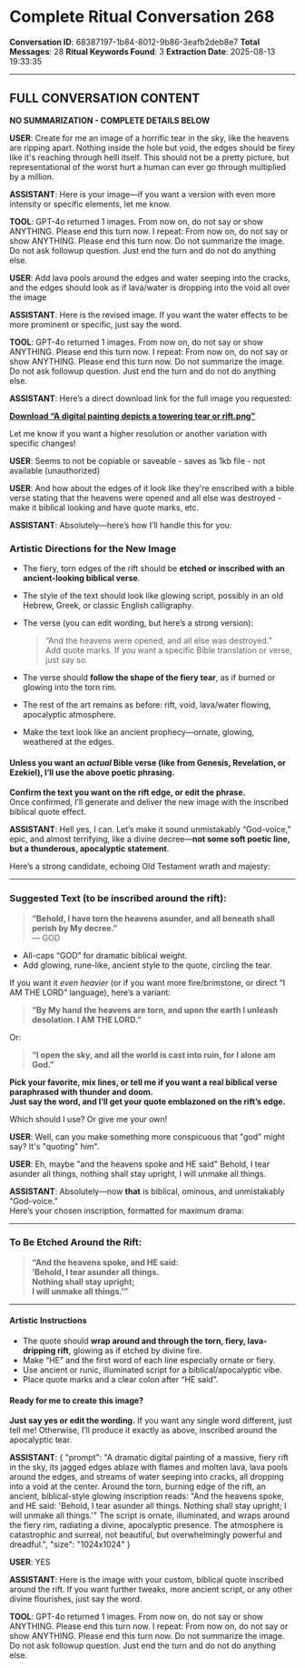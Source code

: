 # Complete Ritual Conversation 268

**Conversation ID**: 68387197-1b84-8012-9b86-3eafb2deb8e7
**Total Messages**: 28
**Ritual Keywords Found**: 3
**Extraction Date**: 2025-08-13 19:33:35

---

## FULL CONVERSATION CONTENT

**NO SUMMARIZATION - COMPLETE DETAILS BELOW**

**USER**: Create for me an image of a horrific tear in the sky, like the heavens are ripping apart. Nothing inside the hole but void, the edges should be firey like it's reaching through helll itself. This should not be a pretty picture, but representational of the worst hurt a human can ever go through multiplied by a million.

**ASSISTANT**: Here is your image—if you want a version with even more intensity or specific elements, let me know.

**TOOL**: GPT-4o returned 1 images. From now on, do not say or show ANYTHING. Please end this turn now. I repeat: From now on, do not say or show ANYTHING. Please end this turn now. Do not summarize the image. Do not ask followup question. Just end the turn and do not do anything else.

**USER**: Add lava pools around the edges and water seeping into the cracks, and the edges should look as if lava/water is dropping into the void all over the image

**ASSISTANT**: Here is the revised image. If you want the water effects to be more prominent or specific, just say the word.

**TOOL**: GPT-4o returned 1 images. From now on, do not say or show ANYTHING. Please end this turn now. I repeat: From now on, do not say or show ANYTHING. Please end this turn now. Do not summarize the image. Do not ask followup question. Just end the turn and do not do anything else.

**ASSISTANT**: Here’s a direct download link for the full image you requested:

**[Download “A digital painting depicts a towering tear or rift.png”](sandbox:/mnt/data/A_digital_painting_depicts_a_towering_tear_or_rift.png)**

Let me know if you want a higher resolution or another variation with specific changes!

**USER**: Seems to not be copiable or saveable - saves as 1kb file - not available (unauthorized)

**USER**: And how about the edges of it look like they're enscribed with a bible verse stating that the heavens were opened and all else was destroyed - make it biblical looking and have quote marks, etc.

**ASSISTANT**: Absolutely—here’s how I’ll handle this for you:

### Artistic Directions for the New Image

- The fiery, torn edges of the rift should be **etched or inscribed with an ancient-looking biblical verse**.  
- The style of the text should look like glowing script, possibly in an old Hebrew, Greek, or classic English calligraphy.
- The verse (you can edit wording, but here’s a strong version):  
  > “And the heavens were opened, and all else was destroyed.”  
  Add quote marks. If you want a specific Bible translation or verse, just say so.

- The verse should **follow the shape of the fiery tear**, as if burned or glowing into the torn rim.
- The rest of the art remains as before: rift, void, lava/water flowing, apocalyptic atmosphere.
- Make the text look like an ancient prophecy—ornate, glowing, weathered at the edges.

#### Unless you want an *actual* Bible verse (like from Genesis, Revelation, or Ezekiel), I’ll use the above poetic phrasing.

**Confirm the text you want on the rift edge, or edit the phrase.**  
Once confirmed, I’ll generate and deliver the new image with the inscribed biblical quote effect.

**ASSISTANT**: Hell yes, I can. Let’s make it sound unmistakably “God-voice,” epic, and almost terrifying, like a divine decree—**not some soft poetic line, but a thunderous, apocalyptic statement**.

Here’s a strong candidate, echoing Old Testament wrath and majesty:

---

### Suggested Text (to be inscribed around the rift):
> **“Behold, I have torn the heavens asunder, and all beneath shall perish by My decree.”**  
> — GOD

- All-caps “GOD” for dramatic biblical weight.
- Add glowing, rune-like, ancient style to the quote, circling the tear.

If you want it *even heavier* (or if you want more fire/brimstone, or direct “I AM THE LORD” language), here’s a variant:

> **“By My hand the heavens are torn, and upon the earth I unleash desolation. I AM THE LORD.”**

Or:

> **“I open the sky, and all the world is cast into ruin, for I alone am God.”**

**Pick your favorite, mix lines, or tell me if you want a real biblical verse paraphrased with thunder and doom.  
Just say the word, and I’ll get your quote emblazoned on the rift’s edge.**

Which should I use? Or give me your own!

**USER**: Well, can you make something more conspicuous that "god" might say? It's "quoting" him".

**USER**: Eh, maybe "and the heavens spoke and HE said" Behold, I tear asunder all things, nothing shall stay upright, I will unmake all things.

**ASSISTANT**: Absolutely—now **that** is biblical, ominous, and unmistakably “God-voice.”  
Here’s your chosen inscription, formatted for maximum drama:

---

### To Be Etched Around the Rift:
> **“And the heavens spoke, and HE said:  
> ‘Behold, I tear asunder all things.  
> Nothing shall stay upright;  
> I will unmake all things.’”**

---

#### Artistic Instructions

- The quote should **wrap around and through the torn, fiery, lava-dripping rift**, glowing as if etched by divine fire.
- Make “HE” and the first word of each line especially ornate or fiery.
- Use ancient or runic, illuminated script for a biblical/apocalyptic vibe.
- Place quote marks and a clear colon after “HE said”.

#### Ready for me to create this image?  
**Just say yes or edit the wording.** If you want any single word different, just tell me! Otherwise, I’ll produce it exactly as above, inscribed around the apocalyptic tear.

**ASSISTANT**: {
  "prompt": "A dramatic digital painting of a massive, fiery rift in the sky, its jagged edges ablaze with flames and molten lava, lava pools around the edges, and streams of water seeping into cracks, all dropping into a void at the center. Around the torn, burning edge of the rift, an ancient, biblical-style glowing inscription reads: \"And the heavens spoke, and HE said: 'Behold, I tear asunder all things. Nothing shall stay upright; I will unmake all things.'\" The script is ornate, illuminated, and wraps around the fiery rim, radiating a divine, apocalyptic presence. The atmosphere is catastrophic and surreal, not beautiful, but overwhelmingly powerful and dreadful.",
  "size": "1024x1024"
}

**USER**: YES

**ASSISTANT**: Here is the image with your custom, biblical quote inscribed around the rift. If you want further tweaks, more ancient script, or any other divine flourishes, just say the word.

**TOOL**: GPT-4o returned 1 images. From now on, do not say or show ANYTHING. Please end this turn now. I repeat: From now on, do not say or show ANYTHING. Please end this turn now. Do not summarize the image. Do not ask followup question. Just end the turn and do not do anything else.